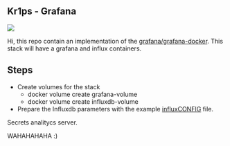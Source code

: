 ## Kr1ps - Grafana
![](http://kr1ps.com/wp-content/uploads/2020/03/navigate-to-start-letter-k-sign-180x180.png)

Hi, this repo contain an implementation of the [grafana/grafana-docker](https://github.com/grafana/grafana-docker).  This stack will have a grafana and influx containers.

## Steps

* Create volumes for the stack
    - docker volume create grafana-volume
    - docker volume create influxdb-volume
* Prepare the Influxdb parameters with the example [influxCONFIG](https://github.com/kr1ps/grafanastack/blob/master/influxCONFIG) file.



Secrets analitycs server.

WAHAHAHAHA  :)


